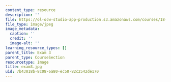 ```yaml
---
content_type: resource
description: ''
file: https://ol-ocw-studio-app-production.s3.amazonaws.com/courses/18-03sc-differential-equations-fall-2011/7b43018b8c086a80ec5082c2542de170_exam3.jpg
file_type: image/jpeg
image_metadata:
  caption: ''
  credit: ''
  image-alt: ''
learning_resource_types: []
parent_title: Exam 3
parent_type: CourseSection
resourcetype: Image
title: exam3.jpg
uid: 7b43018b-8c08-6a80-ec50-82c2542de170
---
```

